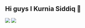 ## Hi guys I Kurnia Siddiq 👋

<!--
**kursisiddiqsiddiq-ui/kursisiddiqsiddiq-ui** is a ✨ _special_ ✨ repository because its `README.md` (this file) appears on your GitHub profile.

Here are some ideas to get you started:

- 🔭 I’m currently working on ...
- 🌱 I’m currently learning ...
- 👯 I’m looking to collaborate on ...
- 🤔 I’m looking for help with ...
- 💬 Ask me about ...
- 📫 How to reach me: ...
- 😄 Pronouns: ...
- ⚡ Fun fact: ...
-->
![](https://media.giphy.com/media/v1.Y2lkPTc5MGI3NjExOHkycTE1bmx5b2JpajlibXJ3aW1zeTB6N2xqZHk4bnNqeTY4Zzd0NyZlcD12MV9naWZzX3NlYXJjaCZjdD1n/VEzYdo930nTiTuVeMU/giphy.gif)
![](https://media.giphy.com/media/v1.Y2lkPWVjZjA1ZTQ3eHo0aDVodnlqNTlpMXd3YnZ5Z3ZrdWV0a3VicjN1aXBvNmp0eHlqeSZlcD12MV9naWZzX3JlbGF0ZWQmY3Q9Zw/WkeXjFoubG449UdbGh/giphy.gif)
